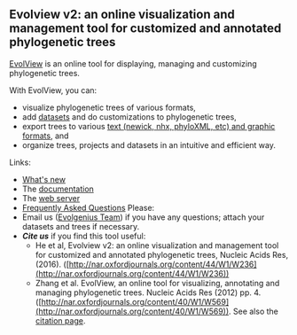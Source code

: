 ## Evolview v2: an online visualization and management tool for customized and annotated phylogenetic trees
[EvolView](www.evolgenius.info/evolview/) is an online tool for displaying, managing and customizing phylogenetic trees.

With EvolView, you can:
* visualize phylogenetic trees of various formats,
* add [datasets](Dataset) and do customizations to phylogenetic trees,
* export trees to various [text (newick, nhx, phyloXML, etc) and graphic formats](SupportedTreeFormats), and
* organize trees, projects and datasets in an intuitive and efficient way.

Links:
* [What's new](WhatsNew)
* The [documentation](documentation)
* The [web server](http://www.evolgenius.info/evolview/)
* [Frequently Asked Questions](FAQs)
Please:
* Email us ([Evolgenius Team](mailto:evolgenius.team@gmail.com)) if you have any questions; attach your datasets and trees if necessary.
* _**Cite us**_ if you find this tool useful:
	* He et al, Evolview v2: an online visualization and management tool for customized and annotated phylogenetic trees, Nucleic Acids Res, (2016). ([http://nar.oxfordjournals.org/content/44/W1/W236](http://nar.oxfordjournals.org/content/44/W1/W236))
	*  Zhang et al. EvolView, an online tool for visualizing, annotating and managing phylogenetic trees. Nucleic Acids Res (2012) pp. 4. ([http://nar.oxfordjournals.org/content/40/W1/W569](http://nar.oxfordjournals.org/content/40/W1/W569)). See also the [citation page](citation).
